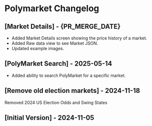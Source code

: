 # Polymarket Changelog

## [Market Details] - {PR_MERGE_DATE}
- Added Market Details screen showing the price history of a market.
- Added Raw data view to see Market JSON.
- Updated example images.

## [PolyMarket Search] - 2025-05-14
- Added ability to search PolyMarket for a specific market.

## [Remove old election markets] - 2024-11-18
Removed 2024 US Election Odds and Swing States

## [Initial Version] - 2024-11-05
